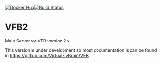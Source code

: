 [![Docker Hub](https://www.shippable.com/assets/images/logos/docker-hub.jpg)](https://hub.docker.com/r/virtualflybrain/vfb2/)[![Build Status](https://travis-ci.org/VirtualFlyBrain/VFB2.svg?branch=master)](https://travis-ci.org/VirtualFlyBrain/VFB2)

# VFB2

Main Server for VFB version 2.x

This version is under development so most documentation is can be found in https://github.com/VirtualFlyBrain/VFB 

